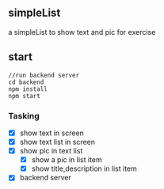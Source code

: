 ## simpleList
a simpleList to show text and pic for exercise

## start
```
//run backend server
cd backend
npm install
npm start
```

### Tasking
- [x] show text in screen
- [x] show text list in screen
- [x] show pic in text list
  - [x] show a pic in list item
  - [x] show title,description in list item
  
- [x] backend server